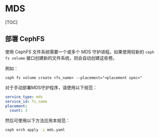 # MDS

[TOC]

## 部署 CephFS

使用 CephFS 文件系统需要一个或多个 MDS 守护进程。如果使用较新的 `ceph fs volume` 接口创建新的文件系统，则会自动创建这些卷。

例如：

```
ceph fs volume create <fs_name> --placement="<placement spec>"
```

对于手动部署MDS守护程序，请使用以下规范：

```yaml
service_type: mds
service_id: fs_name
placement:
  count: 3
```

然后可使用以下方法应用本规范：

```bash
ceph orch apply -i mds.yaml
```
